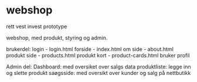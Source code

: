 # webshop
rett vest invest prototype

webshop, med produkt, styring og admin.

brukerdel:
login - login.html
forside - index.html
om side - about.html
produkt side - products.html
produkt kort - product-cards.html
bruker profil

Admin del:
Dashboard: med oversiket over salgs data
produktliste: legge inn og slette produkt
saøgsside: med oversikt over kunder og salg på nettbutikk

